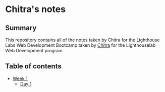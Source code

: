 # Chitra's notes
## Summary

This repository contains all of the notes taken by Chitra for the Lighthouse Labs Web Development Bootcamp taken by [Chitra](https://github.com/chitramv) for the Lighthouselab Web Development program.
## Table of contents
* [Week 1](/Week_1)
  * [Day 1](/Day_1)
